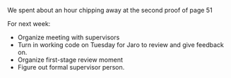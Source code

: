 We spent about an hour chipping away at the second proof of page 51

For next week:
- Organize meeting with supervisors
- Turn in working code on Tuesday for Jaro to review and give feedback on.
- Organize first-stage review moment
- Figure out formal supervisor person.